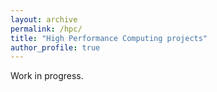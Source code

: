 ```yaml
---
layout: archive
permalink: /hpc/
title: "High Performance Computing projects"
author_profile: true
---
```


Work in progress.
